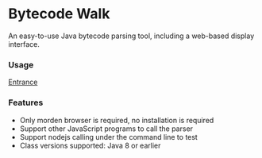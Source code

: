 # Bytecode Walk
An easy-to-use Java bytecode parsing tool, including a web-based display interface.
### Usage
[Entrance](https://lpcy.github.io/bytecode-walk/view.html)
### Features
* Only morden browser is required, no installation is required
* Support other JavaScript programs to call the parser
* Support nodejs calling under the command line to test
* Class versions supported: Java 8 or earlier
